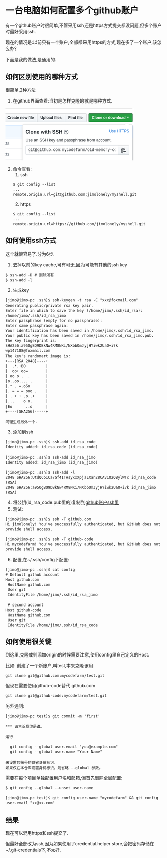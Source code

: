 # 一台电脑如何配置多个github账户
有一个github账户时很简单,不管采用ssh还是https方式提交都没问题,但多个账户时最好采用ssh.

现在的情况是:以前只有一个账户,全部都采用https的方式,现在多了一个账户,该怎么办?

下面是我的做法,是通用的.

## 如何区别使用的哪种方式
很简单,2种方法
1. 在github界面查看:当初是怎样克隆的就是哪种方式.

![ssh](./images/00/1-ssh.png)

2. 命令查看:
    1. ssh
    ```shell
    $ git config --list
    ...
    remote.origin.url=git@github.com:jimolonely/myshell.git
    ```
    2. https
    ```shell
    $ git config --list
    ...
    remote.origin.url=https://github.com/jimolonely/myshell.git
    ```

## 如何使用ssh方式
这个就很容易了.分为6步.

1. 去掉以前的key cache,可有可无,因为可能有其他的ssh key
```shell
$ ssh-add -D # 删除所有 
$ ssh-add -l 
```
2. 生成key
```shell
[jimo@jimo-pc .ssh]$ ssh-keygen -t rsa -C "xxx@foxmail.com"
Generating public/private rsa key pair.
Enter file in which to save the key (/home/jimo/.ssh/id_rsa): /home/jimo/.ssh/id_rsa_jimo
Enter passphrase (empty for no passphrase): 
Enter same passphrase again: 
Your identification has been saved in /home/jimo/.ssh/id_rsa_jimo.
Your public key has been saved in /home/jimo/.ssh/id_rsa_jimo.pub.
The key fingerprint is:
SHA256:a95OgBQ9DBkNw4RM8NKi/NXbbQmJyjHYiwk2UaO+i7k wp147188@foxmail.com
The key's randomart image is:
+---[RSA 2048]----+
|  .*.+BO         |
|  oo+ oo=        |
| oo o .  .       |
|o..oo.... .      |
|.* . =.oSo       |
|. = = = ooo .    |
| . + + .o..+     |
|...    o o.      |
|Eo      ..o      |
+----[SHA256]-----+

同理生成另外一个.
```

3. 添加到ssh
```shell
[jimo@jimo-pc .ssh]$ ssh-add id_rsa_code
Identity added: id_rsa_code (id_rsa_code)

[jimo@jimo-pc .ssh]$ ssh-add id_rsa_jimo
Identity added: id_rsa_jimo (id_rsa_jimo)

[jimo@jimo-pc .ssh]$ ssh-add -l
2048 SHA256:UtdQCo1Ca7Gf4ITAsyxxXpjaLXan28CAv1O2QBylWTc id_rsa_code (RSA)
2048 SHA256:a95OgBQ9DBkNw4RM8NKi/NXbbQmJyjHYiwk2UaO+i7k id_rsa_jimo (RSA)
```
4. 将公钥(id_rsa_code.pub里的)复制到[github账户ssh里](https://github.com/settings/keys)
5. 测试:
```shell
[jimo@jimo-pc .ssh]$ ssh -T github.com
Hi jimolonely! You've successfully authenticated, but GitHub does not provide shell access.

[jimo@jimo-pc .ssh]$ ssh -T github-code
Hi mycodefarm! You've successfully authenticated, but GitHub does not provide shell access.
```
6. 配置,在~/.ssh/config下配置:
```shell
[jimo@jimo-pc .ssh]$ cat config 
# Default github account
Host github.com
 HostName github.com
 User git
 IdentityFile /home/jimo/.ssh/id_rsa_jimo

 # second account
Host github-code
 HostName github.com
 User git
 IdentityFile /home/jimo/.ssh/id_rsa_code
```
## 如何使用很关键
到这里,克隆或则添加origin的时候需要注意,使用config里自己定义的Host.

比如: 创建了一个新账户,叫test,本来克隆该用
```
git clone git@github.com:mycodefarm/test.git
```
但现在需要使用github-code替代 github.com
```
git clone git@github-code:mycodefarm/test.git
```
另外遇到:
```
[jimo@jimo-pc test]$ git commit -m 'first'

*** 请告诉我你是谁。

运行

  git config --global user.email "you@example.com"
  git config --global user.name "Your Name"

来设置您账号的缺省身份标识。
如果仅在本仓库设置身份标识，则省略 --global 参数。
```
需要在每个项目单独配置用户名和邮箱,但首先删除全局配置:
```
$ git config --global --unset user.name

[jimo@jimo-pc test]$ git config user.name "mycodefarm" && git config user.email "xx@xx.com"
```

## 结果
现在可以混用https和ssh提交了.

但最好全部改为ssh,因为如果使用了credential.helper store,会把密码存储在~/.git-credentials下,不太好.



